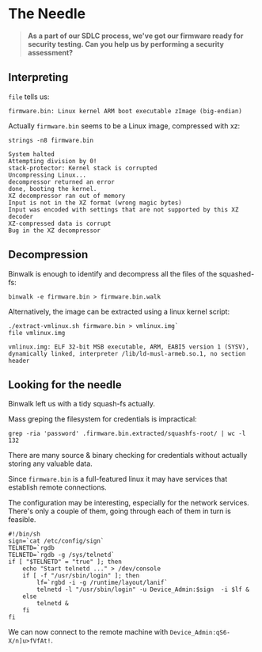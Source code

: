 # The Needle

> **As a part of our SDLC process, we've got our firmware ready for security
> testing. Can you help us by performing a security assessment?**

## Interpreting

`file` tells us:

`firmware.bin: Linux kernel ARM boot executable zImage (big-endian)`

Actually `firmware.bin` seems to be a Linux image, compressed with xz:

```
strings -n8 firmware.bin

System halted
Attempting division by 0!
stack-protector: Kernel stack is corrupted
Uncompressing Linux...
decompressor returned an error
done, booting the kernel.
XZ decompressor ran out of memory
Input is not in the XZ format (wrong magic bytes)
Input was encoded with settings that are not supported by this XZ decoder
XZ-compressed data is corrupt
Bug in the XZ decompressor
```

## Decompression

Binwalk is enough to identify and decompress all the files of the squashed-fs:

```
binwalk -e firmware.bin > firmware.bin.walk
```

Alternatively, the image can be extracted using a linux kernel script:

```
./extract-vmlinux.sh firmware.bin > vmlinux.img`
file vmlinux.img

vmlinux.img: ELF 32-bit MSB executable, ARM, EABI5 version 1 (SYSV), dynamically linked, interpreter /lib/ld-musl-armeb.so.1, no section header
```

## Looking for the needle

Binwalk left us with a tidy squash-fs actually.

Mass greping the filesystem for credentials is impractical:

```
grep -ria 'password' .firmware.bin.extracted/squashfs-root/ | wc -l
132
```

There are many source & binary checking for credentials without actually storing
any valuable data.

Since `firmware.bin` is a full-featured linux it may have services that
establish remote connections.

The configuration may be interesting, especially for the network services.
There's only a couple of them, going through each of them in turn is feasible.

```
#!/bin/sh
sign=`cat /etc/config/sign`
TELNETD=`rgdb
TELNETD=`rgdb -g /sys/telnetd`
if [ "$TELNETD" = "true" ]; then
	echo "Start telnetd ..." > /dev/console
	if [ -f "/usr/sbin/login" ]; then
		lf=`rgbd -i -g /runtime/layout/lanif`
		telnetd -l "/usr/sbin/login" -u Device_Admin:$sign	-i $lf &
	else
		telnetd &
	fi
fi
```

We can now connect to the remote machine with `Device_Admin:qS6-X/n]u>fVfAt!`.

